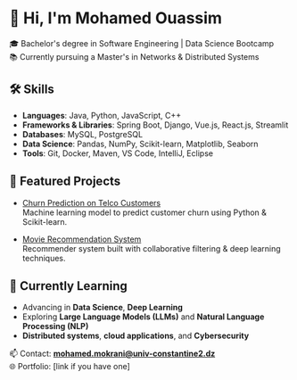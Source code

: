 # 👋 Hi, I'm Mohamed Ouassim

🎓 Bachelor's degree in Software Engineering | Data Science Bootcamp  
📚 Currently pursuing a Master's in Networks & Distributed Systems  

## 🛠️ Skills
- **Languages**: Java, Python, JavaScript, C++  
- **Frameworks & Libraries**: Spring Boot, Django, Vue.js, React.js, Streamlit  
- **Databases**: MySQL, PostgreSQL  
- **Data Science**: Pandas, NumPy, Scikit-learn, Matplotlib, Seaborn  
- **Tools**: Git, Docker, Maven, VS Code, IntelliJ, Eclipse  

## 📌 Featured Projects
- [Churn Prediction on Telco Customers]([repo_link](https://github.com/Nova3321/LabPhase))  
  Machine learning model to predict customer churn using Python & Scikit-learn.  

- [Movie Recommendation System](repo_link)  
  Recommender system built with collaborative filtering & deep learning techniques.  

## 🌱 Currently Learning
- Advancing in **Data Science**, **Deep Learning**  
- Exploring **Large Language Models (LLMs)** and **Natural Language Processing (NLP)**  
- **Distributed systems**, **cloud applications**, and **Cybersecurity**  
 

📫 Contact: **mohamed.mokrani@univ-constantine2.dz**  
🌐 Portfolio: [link if you have one]  
